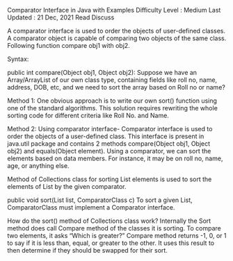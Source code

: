 Comparator Interface in Java with Examples
Difficulty Level : Medium
 Last Updated : 21 Dec, 2021
Read
Discuss

A comparator interface is used to order the objects of user-defined classes. A comparator object is capable of comparing two objects of the same class. Following function compare obj1 with obj2.

Syntax: 

public int compare(Object obj1, Object obj2):
Suppose we have an Array/ArrayList of our own class type, containing fields like roll no, name, address, DOB, etc, and we need to sort the array based on Roll no or name?

 
Method 1: One obvious approach is to write our own sort() function using one of the standard algorithms. This solution requires rewriting the whole sorting code for different criteria like Roll No. and Name.


Method 2: Using comparator interface- Comparator interface is used to order the objects of a user-defined class. This interface is present in java.util package and contains 2 methods compare(Object obj1, Object obj2) and equals(Object element). Using a comparator, we can sort the elements based on data members. For instance, it may be on roll no, name, age, or anything else.

Method of Collections class for sorting List elements is used to sort the elements of List by the given comparator.  

public void sort(List list, ComparatorClass c)
To sort a given List, ComparatorClass must implement a Comparator interface.

How do the sort() method of Collections class work? 
Internally the Sort method does call Compare method of the classes it is sorting. To compare two elements, it asks “Which is greater?” Compare method returns -1, 0, or 1 to say if it is less than, equal, or greater to the other. It uses this result to then determine if they should be swapped for their sort.
